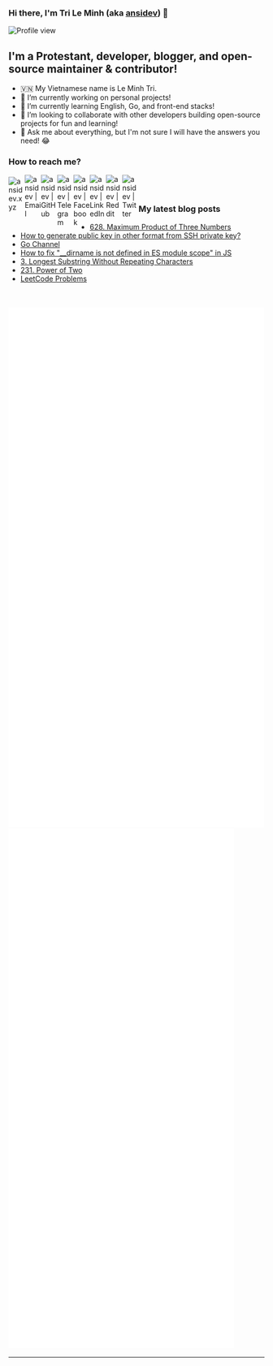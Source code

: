 ### Hi there, I'm Tri Le Minh (aka [ansidev][website]) 👋

<div>
  <img src="https://komarev.com/ghpvc/?username=ansidev" alt="Profile view" />
</div>

## I'm a Protestant, developer, blogger, and open-source maintainer & contributor!
- 🇻🇳 My Vietnamese name is Le Minh Tri.
- 🔭 I’m currently working on personal projects!
- 🌱 I’m currently learning English, Go, and front-end stacks!
- 👯 I’m looking to collaborate with other developers building open-source projects for fun and learning!
- 💬 Ask me about everything, but I'm not sure I will have the answers you need! 😂

### How to reach me?

 [<img align="left" width="32px" src="https://ansidev.xyz/pwa-192x192.png"                alt="ansidev.xyz" style="padding-top: 4px;" />][website]
<a href="mailto:ansidev@gmail.com">
  <img align="left" width="32px" src="https://img.icons8.com/fluency/32/gmail-new.png"    alt="ansidev | Email" />
</a>
 [<img align="left" width="32px" src="https://img.icons8.com/fluency/32/github.png"       alt="ansidev | GitHub" />][github]
 [<img align="left" width="32px" src="https://img.icons8.com/fluency/32/telegram-app.svg" alt="ansidev | Telegram" />][telegram]
 [<img align="left" width="32px" src="https://img.icons8.com/fluency/32/facebook.svg"     alt="ansidev | Facebook" />][facebook]
 [<img align="left" width="32px" src="https://img.icons8.com/fluency/32/linkedin.svg"     alt="ansidev | LinkedIn" />][linkedin]
 [<img align="left" width="32px" src="https://img.icons8.com/fluency/32/reddit.svg"       alt="ansidev | Reddit" />][reddit]
 [<img align="left" width="32px" src="https://img.icons8.com/fluency/32/twitter.svg"      alt="ansidev | Twitter" />][twitter]

<br/>
<br/>

### My latest blog posts
<!-- BLOG-POST-LIST:START -->
- [628. Maximum Product of Three Numbers](https://leetcode.ansidev.xyz/0628-maximum-product-of-three-numbers/)
- [How to generate public key in other format from SSH private key?](https://ansidev.xyz/posts/2022-11-12-how-to-generate-public-key-in-other-format-from-ssh-private-key.html)
- [Go Channel](https://ansidev.xyz/posts/2022-11-10-go-channel.html)
- [How to fix &quot;__dirname is not defined in ES module scope&quot; in JS](https://ansidev.xyz/posts/2022-11-05-how-to-fix-dirname-is-not-defined-in-es-module-scope-in-js.html)
- [3. Longest Substring Without Repeating Characters](https://leetcode.ansidev.xyz/0003-longest-substring-without-repeating-characters/)
- [231. Power of Two](https://leetcode.ansidev.xyz/0231-power-of-two/)
- [LeetCode Problems](https://leetcode.ansidev.xyz/leetcode-problems/)
<!-- BLOG-POST-LIST:END -->

<br/>
<br/>

<img src="./github_metrics_01.svg" />
<img src="./github_metrics_02.svg" />

---

[website]: https://ansidev.xyz/?utm_source=github&utm_medium=readme
[email]: ansidev@gmail.com
[github]: https://github.com/ansidev
[facebook]: https://facebook.com/leminhtri.py
[telegram]: https://t.me/ansidev
[twitter]: https://twitter.com/ansidev
[linkedin]: https://www.linkedin.com/in/tri-le-minh-1b05bb51/
[reddit]: https://reddit.com/u/ansidev